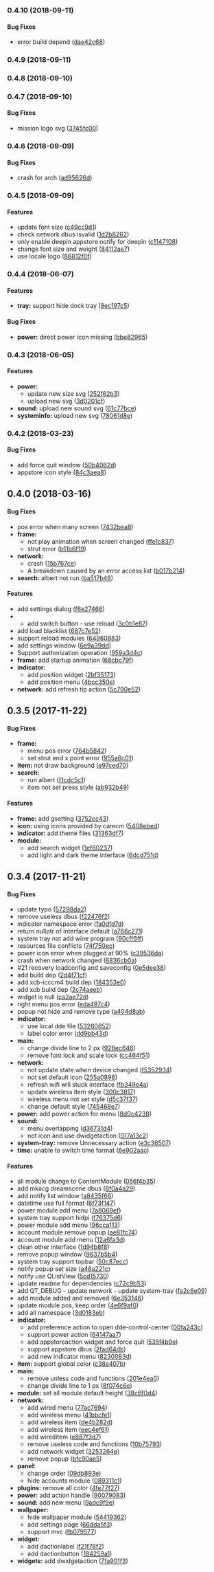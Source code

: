 <a name="0.4.10"></a>
### 0.4.10 (2018-09-11)


#### Bug Fixes

*   error build depend ([dae42c68](https://github.com/kirigayakazushin/deepin-topbar/commit/dae42c6859f7e8c9add402eadd80a5711073b947))



<a name="0.4.9"></a>
### 0.4.9 (2018-09-11)




<a name="0.4.8"></a>
### 0.4.8 (2018-09-10)




<a name="0.4.7"></a>
### 0.4.7 (2018-09-10)


#### Bug Fixes

*   mission logo svg ([3745fc00](https://github.com/kirigayakazushin/deepin-topbar/commit/3745fc00c5e8b5a4d708c99e2ea6eb7570c3c101))



<a name="0.4.6"></a>
### 0.4.6 (2018-09-09)


#### Bug Fixes

*   crash for arch ([ad95626d](https://github.com/kirigayakazushin/deepin-topbar/commit/ad95626de6c41b485c00f19db6dfb6b2872669c5))



<a name="0.4.5"></a>
### 0.4.5 (2018-09-09)


#### Features

*   update font size ([c49cc9d1](https://github.com/kirigayakazushin/deepin-topbar/commit/c49cc9d10f95fce645ba4b71bb4ed9ca649c9350))
*   check network dbus isvalid ([1d2b8262](https://github.com/kirigayakazushin/deepin-topbar/commit/1d2b8262ecc12a4dc2520aa3c364fc5e27394504))
*   only enable deepin appstore notify for deepin ([c1147108](https://github.com/kirigayakazushin/deepin-topbar/commit/c114710870f9deaa03f9b6172a0594aeb042843a))
*   change font size and weight ([84112ae7](https://github.com/kirigayakazushin/deepin-topbar/commit/84112ae703ad1fafd47a021a8b6a4350ccd863ce))
*   use locale logo ([86812f0f](https://github.com/kirigayakazushin/deepin-topbar/commit/86812f0f1e8acb76a9f837b4834fa302bb9cb3c7))



<a name="0.4.4"></a>
### 0.4.4 (2018-06-07)


#### Features

* **tray:**  support hide dock tray ([8ec197c5](https://github.com/kirigayakazushin/deepin-topbar/commit/8ec197c5beb25f39a3784a77c6f7889a3fc91e8e))

#### Bug Fixes

* **power:**  direct power icon missing ([bbe82965](https://github.com/kirigayakazushin/deepin-topbar/commit/bbe82965820bb0d41e9089cd3d37043b2f0494bc))



<a name="0.4.3"></a>
### 0.4.3 (2018-06-05)


#### Features

* **power:**
  *  update new size svg ([252f62b3](https://github.com/kirigayakazushin/deepin-topbar/commit/252f62b340f8854c5f724cbad5939a61fc1788e4))
  *  upload new svg ([3d0201cf](https://github.com/kirigayakazushin/deepin-topbar/commit/3d0201cf7a2a00a9baa32ea0f1eeaee2d60c6c1d))
* **sound:**  upload new sound svg ([61c77bce](https://github.com/kirigayakazushin/deepin-topbar/commit/61c77bcebdf10848b7f9e05344753ce0701b48f0))
* **systeminfo:**  upload new svg ([78061d8e](https://github.com/kirigayakazushin/deepin-topbar/commit/78061d8e04306c54e064ca83b1f595e7d5345bfc))



<a name="0.4.2"></a>
### 0.4.2 (2018-03-23)


#### Bug Fixes

*   add force quit window ([50b4062d](https://github.com/kirigayakazushin/deepin-topbar/commit/50b4062d174f1c68b493eb07b138619220ea59ba))
*   appstore icon style ([84c3aea8](https://github.com/kirigayakazushin/deepin-topbar/commit/84c3aea82af5cc35e11f16c478ab92d65d1daf74))



<a name=""></a>
##  0.4.0 (2018-03-16)


#### Bug Fixes

*   pos error when many screen ([7432bea8](https://github.com/kirigayakazushin/deepin-topbar/commit/7432bea8d4202091c077fe8e9d9fd40bbc5645f7))
* **frame:**
  *  not play animation when screen changed ([ffe1c837](https://github.com/kirigayakazushin/deepin-topbar/commit/ffe1c83724a4d2e87f860f641e0f43c0253ae534))
  *  strut error ([b11b6f19](https://github.com/kirigayakazushin/deepin-topbar/commit/b11b6f1954c5dc0a4f78faf760caa603f3c762cb))
* **network:**
  *  crash ([15b767ce](https://github.com/kirigayakazushin/deepin-topbar/commit/15b767ce8a8427175cc9279a38dd0850d35d240d))
  *  A breakdown caused by an error access list ([b017b214](https://github.com/kirigayakazushin/deepin-topbar/commit/b017b2143c97250b8c87a726dec7d198fc1132ff))
* **search:**  albert not run ([ba517b48](https://github.com/kirigayakazushin/deepin-topbar/commit/ba517b4888218ada1dec6981edf6e545dbbbeaa9))

#### Features

*   add settings dialog ([f6e27466](https://github.com/kirigayakazushin/deepin-topbar/commit/f6e274668aa38fa4c2ceb8847d20fcbdd162332c))
*   - add switch button - use reload ([3c0b1e87](https://github.com/kirigayakazushin/deepin-topbar/commit/3c0b1e87cb260fb6169ef1a310495eb75abe04c2))
*   add load blacklist ([687c7e52](https://github.com/kirigayakazushin/deepin-topbar/commit/687c7e5221a5d2cfa7e08ebb3bdded55de5debcb))
*   support reload modules ([64960883](https://github.com/kirigayakazushin/deepin-topbar/commit/649608836d2e8bb7a2d6f1089dcd11e75e1e8d84))
*   add settings window ([6e9a39dd](https://github.com/kirigayakazushin/deepin-topbar/commit/6e9a39dd53f40b795b8e167142f934274b872a90))
*   Support authorization operation ([959a3d4c](https://github.com/kirigayakazushin/deepin-topbar/commit/959a3d4c02d8ec98823f2e5aa5881239835abcf5))
* **frame:**  add startup animation ([68cbc79f](https://github.com/kirigayakazushin/deepin-topbar/commit/68cbc79f9167032b2231075e44e5969998932b72))
* **indicator:**
  *  add position widget ([2bf35173](https://github.com/kirigayakazushin/deepin-topbar/commit/2bf35173bd527337aefafac797249b50bee1d545))
  *  add position menu ([4bcc350e](https://github.com/kirigayakazushin/deepin-topbar/commit/4bcc350ec06eb018e239f41ab74e3daac3b2eb54))
* **network:**  add refresh tip action ([5c790e52](https://github.com/kirigayakazushin/deepin-topbar/commit/5c790e52403ad4781e136fa5ba0feb08c9d6c4e9))



<a name=""></a>
##  0.3.5 (2017-11-22)


#### Bug Fixes

* **frame:**
  *  menu pos error ([764b5842](https://github.com/kirigayakazushin/deepin-topbar/commit/764b58426b9f6537251a44346f924ff012f26e08))
  *  set strut end x point error ([955a6c01](https://github.com/kirigayakazushin/deepin-topbar/commit/955a6c01702245beebc8ad2ea223b90075c74987))
* **item:**  not draw background ([e97ced70](https://github.com/kirigayakazushin/deepin-topbar/commit/e97ced7001339687a35dd6cebf298c1872837f4f))
* **search:**
  *  run albert ([f1cdc5c1](https://github.com/kirigayakazushin/deepin-topbar/commit/f1cdc5c1ea24e59ae0ba848de58f1b66af44f5b5))
  *  item not set press style ([ab932b49](https://github.com/kirigayakazushin/deepin-topbar/commit/ab932b490bfaba1debc170b9fa78290e6a268a4e))

#### Features

* **frame:**  add gsetting ([3752cc43](https://github.com/kirigayakazushin/deepin-topbar/commit/3752cc43b1f8537423cc09494e1f8ba45a911e42))
* **icon:**  using icons provided by carecm ([5408ebed](https://github.com/kirigayakazushin/deepin-topbar/commit/5408ebed86c4634f2cf619ee52889ef660e20c24))
* **indicator:**  add theme files ([31363df7](https://github.com/kirigayakazushin/deepin-topbar/commit/31363df779f69ea2b8837a3d1472b6c6ecea1a23))
* **module:**
  *  add search widget ([1ef60237](https://github.com/kirigayakazushin/deepin-topbar/commit/1ef60237e38f796ca9186739dd6530c021e63d84))
  *  add light and dark theme interface ([6dcd751d](https://github.com/kirigayakazushin/deepin-topbar/commit/6dcd751d8b27783af533ad22d1008d33093fabc5))



<a name=""></a>
##  0.3.4 (2017-11-21)


#### Bug Fixes

*   update typo ([57298da2](https://github.com/kirigayakazushin/deepin-topbar/commit/57298da2ce50cdaac2317a71dc14c14ae7494a56))
*   remove useless dbus ([f22476f2](https://github.com/kirigayakazushin/deepin-topbar/commit/f22476f26a988e5da3da978985e0c865f11e18b8))
*   indicator namespace error ([fa0dfd7d](https://github.com/kirigayakazushin/deepin-topbar/commit/fa0dfd7d01188573499f8cb75cdff31927532661))
*   return nullptr of interface default ([a766c271](https://github.com/kirigayakazushin/deepin-topbar/commit/a766c271572f9d44cd9cc2d97764f3e685b7269c))
*   system tray not add wine program ([90cff6ff](https://github.com/kirigayakazushin/deepin-topbar/commit/90cff6ff880d7feb29102520c3641e3a3f05e915))
*   resources file conflicts ([74f750ec](https://github.com/kirigayakazushin/deepin-topbar/commit/74f750ec438bd08b90702e1691a85dff34132578))
*   power icon error when plugged at 90% ([c39536da](https://github.com/kirigayakazushin/deepin-topbar/commit/c39536da9c76118237a8d51d0821a3d410fc2ab7))
*   crash when network changed ([6836cb0a](https://github.com/kirigayakazushin/deepin-topbar/commit/6836cb0a0cdba546820d46a36e88e78575ca5166))
*   #21 recovery loadconfig and saveconfig ([0e5dee38](https://github.com/kirigayakazushin/deepin-topbar/commit/0e5dee38a4c49cd1310811a04bef37c89392639a))
*   add build dep ([2d4f71cf](https://github.com/kirigayakazushin/deepin-topbar/commit/2d4f71cf1c1f80af1a87e418f90d3fe11e5baac5))
*   add xcb-icccm4 build dep ([184353e0](https://github.com/kirigayakazushin/deepin-topbar/commit/184353e0b8f8f13b82ca84b9836535970b0ed982))
*   add xcb build dep ([2c74aeeb](https://github.com/kirigayakazushin/deepin-topbar/commit/2c74aeeb26494a66c09d45184509af58dde00f6f))
*   widget is null ([ca2ae72d](https://github.com/kirigayakazushin/deepin-topbar/commit/ca2ae72d54dd01036e28dfd0030e6b60a4dbe041))
*   right menu pos error ([eda497c4](https://github.com/kirigayakazushin/deepin-topbar/commit/eda497c4673c41573b25eefe51f3759d5f852703))
*   popup not hide and remove type ([a404d8ab](https://github.com/kirigayakazushin/deepin-topbar/commit/a404d8ab5696079bfa54549ea1ba98a107af32f2))
* **indicator:**
  *  use local dde file ([53260652](https://github.com/kirigayakazushin/deepin-topbar/commit/53260652f0c0a356c4c065e3eaa74f8a2726cc26))
  *  label color error ([dd9bb43d](https://github.com/kirigayakazushin/deepin-topbar/commit/dd9bb43ddcd7374081443aff65357c2fe569bf3e))
* **main:**
  *  change divide line to 2 px ([928ec646](https://github.com/kirigayakazushin/deepin-topbar/commit/928ec646ac1c3ce45de436f9bdbe7a568311dad7))
  *  remove font lock and scale lock ([cc464f51](https://github.com/kirigayakazushin/deepin-topbar/commit/cc464f51093a90cf9a978dac5ac6e2ad5d7e5b6c))
* **network:**
  *  not update state when device changed ([f5352934](https://github.com/kirigayakazushin/deepin-topbar/commit/f535293446c1f2d75491339501006a25e6231008))
  *  not set default icon ([255a0898](https://github.com/kirigayakazushin/deepin-topbar/commit/255a0898968552ba2cefca316e2af2365a529aa4))
  *  refresh wifi will stuck interface ([fb349e4a](https://github.com/kirigayakazushin/deepin-topbar/commit/fb349e4a1f020097dc8df47cfba1d56e7b9ef1db))
  *  update wireless item style ([300c3817](https://github.com/kirigayakazushin/deepin-topbar/commit/300c3817496c8d9faa4c7371d3604ebebcd22a3d))
  *  wireless menu not set style ([d5c37f37](https://github.com/kirigayakazushin/deepin-topbar/commit/d5c37f37dc4851ab6d4d576c7cabd1be4bd2431f))
  *  change default style ([745468e7](https://github.com/kirigayakazushin/deepin-topbar/commit/745468e79a3c8d0e0ae9eb3cd5f3635ca883ceda))
* **power:**  add power action for menu ([8d0c4238](https://github.com/kirigayakazushin/deepin-topbar/commit/8d0c4238101b1f815a9edec839aa33baa639397e))
* **sound:**
  *  menu overlapping ([d36731d4](https://github.com/kirigayakazushin/deepin-topbar/commit/d36731d42850691e0e4eb6f85efa5f9c09db2932))
  *  not icon and use dwidgetaction ([017a13c2](https://github.com/kirigayakazushin/deepin-topbar/commit/017a13c2d4c1096732c662b76ac4cc51929a34b6))
* **system-tray:**  remove Unnecessary action ([e3c36507](https://github.com/kirigayakazushin/deepin-topbar/commit/e3c365073fe7fb00d5786f1b3a240cffe8629427))
* **time:**  unable to switch time format ([6e902aac](https://github.com/kirigayakazushin/deepin-topbar/commit/6e902aacae290dc362d83f58cc4b53e7d36e18a2))

#### Features

*   all module change to ContentModule ([056f4b35](https://github.com/kirigayakazushin/deepin-topbar/commit/056f4b35664a8a744c3551ffaed52547119c9fa9))
*   add mkacg dreamscene dbus ([6f0a4a29](https://github.com/kirigayakazushin/deepin-topbar/commit/6f0a4a2967dfe1093c619c4efd596420c1c2eee5))
*   add notify list window ([a8435f66](https://github.com/kirigayakazushin/deepin-topbar/commit/a8435f66a5518f0e153d8361fa931067789574a4))
*   datetime use full format ([6f73f147](https://github.com/kirigayakazushin/deepin-topbar/commit/6f73f147f92af3a2bb25cd3a9221904c1d556569))
*   power module add menu ([7a8069ef](https://github.com/kirigayakazushin/deepin-topbar/commit/7a8069ef24002811b08e4419709d9d9e24565c0a))
*   system tray support hidpi ([f76375d6](https://github.com/kirigayakazushin/deepin-topbar/commit/f76375d6436ff4d001c27f67756e91513a08d0e5))
*   power module add menu ([96cca113](https://github.com/kirigayakazushin/deepin-topbar/commit/96cca113c0650960ec9763785da27f0670b399f4))
*   account module remove popup ([ae81fc74](https://github.com/kirigayakazushin/deepin-topbar/commit/ae81fc74ae6392a62c9b3ad1c6e13f064a606796))
*   account module add menu ([12a6fa3d](https://github.com/kirigayakazushin/deepin-topbar/commit/12a6fa3d3d438a9590f7272218016490e2f81433))
*   clean other interface ([1d94b8f8](https://github.com/kirigayakazushin/deepin-topbar/commit/1d94b8f86a0f72c4073c5ddf95162d35738c94d8))
*   remove popup window ([9637b5b4](https://github.com/kirigayakazushin/deepin-topbar/commit/9637b5b424fac534f4fbf9bfab588678a910b1ad))
*   system tray support topbar ([50c87ecc](https://github.com/kirigayakazushin/deepin-topbar/commit/50c87ecc9e6562dd3995227f1ae6582e045926a1))
*   notify popup set size ([a48a221c](https://github.com/kirigayakazushin/deepin-topbar/commit/a48a221c0f07035f71913480972865e963761780))
*   notify use QListView ([5cd15730](https://github.com/kirigayakazushin/deepin-topbar/commit/5cd15730742bc9b7d99f5367d07761fb1da7b7af))
*   update readme for dependencies ([c72c9b53](https://github.com/kirigayakazushin/deepin-topbar/commit/c72c9b53eef0f9cd05937a4597f8004f51d0374a))
*   add QT_DEBUG - update network - update system-tray ([fa2c6e09](https://github.com/kirigayakazushin/deepin-topbar/commit/fa2c6e095d22d903b8f260760ccd2dfc089a8ead))
*   add module added and removed ([6e353146](https://github.com/kirigayakazushin/deepin-topbar/commit/6e35314659bcde7cb7c8b0784cc43d4829424e39))
*   update module pos, keep order ([4e6f9af0](https://github.com/kirigayakazushin/deepin-topbar/commit/4e6f9af05c5d60b2d656e4329f5a44ca3ac6a38e))
*   add all namespace ([3d0183eb](https://github.com/kirigayakazushin/deepin-topbar/commit/3d0183eb4f44c42f4a4b781f62f46e68f32996be))
* **indicator:**
  *  add preference action to open dde-control-center ([00fa243c](https://github.com/kirigayakazushin/deepin-topbar/commit/00fa243c949d073ad42aae141d06118c73890757))
  *  support power action ([64147aa7](https://github.com/kirigayakazushin/deepin-topbar/commit/64147aa7b8e84d2a00ebf005a1024af22469bd4d))
  *  add appstoreaction widget and force quit ([535f4b9e](https://github.com/kirigayakazushin/deepin-topbar/commit/535f4b9e70c4b04ad2050ea90cc18c857f8d4ff2))
  *  support appstore dbus ([2fad64db](https://github.com/kirigayakazushin/deepin-topbar/commit/2fad64db292fc4f8d7764097a970b843adfcbda0))
  *  add new indicator menu ([8230083d](https://github.com/kirigayakazushin/deepin-topbar/commit/8230083de4ea9baa98b2f4d5082434cdf2f495fa))
* **item:**  support global color ([c38a407b](https://github.com/kirigayakazushin/deepin-topbar/commit/c38a407b36901f80b1351af42c956e4523a5cbf7))
* **main:**
  *  remove unless code and functions ([201e4ea0](https://github.com/kirigayakazushin/deepin-topbar/commit/201e4ea009593ef96b15f77185b2255e32a54993))
  *  change divide line to 1 px ([8f074c6e](https://github.com/kirigayakazushin/deepin-topbar/commit/8f074c6e4792c01d0a647c769486d0d45c752ac4))
* **module:**  set all module default height ([38c6f0d4](https://github.com/kirigayakazushin/deepin-topbar/commit/38c6f0d4fd39f3eae06b055a51af9359805b70ea))
* **network:**
  *  add wired menu ([77ac7694](https://github.com/kirigayakazushin/deepin-topbar/commit/77ac7694c743953f5507cd2d9ab47fff72eec30f))
  *  add wireless menu ([41bbcfe1](https://github.com/kirigayakazushin/deepin-topbar/commit/41bbcfe14d278ac1ae9f352d510a540f255173b3))
  *  add wireless item ([de4b282d](https://github.com/kirigayakazushin/deepin-topbar/commit/de4b282d07370c499c105d07678ef8f134999ca6))
  *  add wireless item ([eec4ef61](https://github.com/kirigayakazushin/deepin-topbar/commit/eec4ef6165ec7c58aa63fad57f1b52920ce20e48))
  *  add wireditem ([e887f3d7](https://github.com/kirigayakazushin/deepin-topbar/commit/e887f3d797149da23df31b3e3dc6c103bd956412))
  *  remove useless code and functions ([10b75793](https://github.com/kirigayakazushin/deepin-topbar/commit/10b75793e6bca07d850ab97a1047a0f901d6e165))
  *  add network widget ([3253264e](https://github.com/kirigayakazushin/deepin-topbar/commit/3253264e7011f4a909376947891a32a71b8c2435))
  *  remove popup ([bfc90ae5](https://github.com/kirigayakazushin/deepin-topbar/commit/bfc90ae5c913e89bc7fc9331fcbb716bf45b3423))
* **panel:**
  *  change order ([09db893e](https://github.com/kirigayakazushin/deepin-topbar/commit/09db893ebb3a29c4e8f86eb9ba24a1faab482650))
  *  hide accounts module ([089311c1](https://github.com/kirigayakazushin/deepin-topbar/commit/089311c1f3599df923af72f3c457bc8ce91dd433))
* **plugins:**  remove all color ([4fe77f27](https://github.com/kirigayakazushin/deepin-topbar/commit/4fe77f27706e10ac6e58ca2063ad15496ffd6cf6))
* **power:**  add action handle ([90079083](https://github.com/kirigayakazushin/deepin-topbar/commit/90079083d8063515597bdd9759fd9efb2f8b6611))
* **sound:**  add new menu ([9adc9f9e](https://github.com/kirigayakazushin/deepin-topbar/commit/9adc9f9e369349094d45e33965a3cce2f50d37fe))
* **wallpaper:**
  *  hide wallpaper module ([54419362](https://github.com/kirigayakazushin/deepin-topbar/commit/544193628a767621679f66a84d21ce1ddade553f))
  *  add settings page ([66dda5f3](https://github.com/kirigayakazushin/deepin-topbar/commit/66dda5f3535fc990bc2d6189b8b27a728fe921e6))
  *  support mvc ([fb079577](https://github.com/kirigayakazushin/deepin-topbar/commit/fb079577c87565f634142548588aae253ba16ea8))
* **widget:**
  *  add dactionlabel ([f21f78f2](https://github.com/kirigayakazushin/deepin-topbar/commit/f21f78f21da048e7f0eb5b44872fad38ebc8101e))
  *  add dactionbutton ([184259a1](https://github.com/kirigayakazushin/deepin-topbar/commit/184259a1d7e1cbc4ee626008a2dd711ba747c3b2))
* **widgets:**  add dwidgetaction ([7fa901f3](https://github.com/kirigayakazushin/deepin-topbar/commit/7fa901f37a9e293e23495301bc6bd4378227a412))



